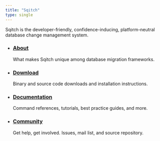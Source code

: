 ```yaml
---
title: "Sqitch"
type: single
---
```


  <section id="hi">
		<p>Sqitch is the developer-friendly, confidence-inducing, platform-neutral database change management system.</p>
	</section>
	<main>
		<section id="info">
			<nav>
				<ul>
					<li>
						<a class="about" href="/about/"><h3>About</h3></a>
						<p>What makes Sqitch unique among database migration frameworks.</p>
					</li>
					<li>
						<a class="download" href="/download/"><h3>Download</h3></a>
						<p>Binary and source code downloads and installation instructions.</p>
					</li>
					<li>
						<a class="docs" href="/docs/"><h3>Documentation</h3></a>
						<p>Command references, tutorials, best practice guides, and more.</p>
					</li>
					<li>
						<a class="community" href="/community/"><h3>Community</h3></a>
						<p>Get help, get involved. Issues, mail list, and source repository.</p>
					</li>
				</ul>
			</nav>
		</section>
	</main>